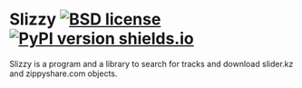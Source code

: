 # Slizzy [![BSD license](https://img.shields.io/badge/License-BSD-blue.svg)](https://opensource.org/licenses/BSD-3-Clause) [![PyPI version shields.io](https://img.shields.io/pypi/v/slizzy.svg)](https://pypi.python.org/pypi/slizzy/)
Slizzy is a program and a library to search for tracks and download slider.kz and zippyshare.com objects.
